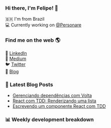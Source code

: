 ### Hi there, I'm Felipe! 👋

🇧🇷 I'm from Brazil <br />
💻 Currently working on [@Personare](https://github.com/Personare)

### Find me on the web 🌎

💼 [LinkedIn](https://www.linkedin.com/in/felipecesr/) <br />
📝 [Medium](https://medium.com/@felipecesr) <br />
🐦 [Twitter](https://twitter.com/felipecesr) <br />
🚀 [Blog](https://felipecesar.dev)

### 📕 Latest Blog Posts

<!-- BLOG:START -->
- [Gerenciando dependências com Volta](https://felipecesar.dev/gerenciando-dependencias-com-volta)
- [React com TDD: Renderizando uma lista](https://felipecesar.dev/react-com-tdd-renderizando-uma-lista)
- [Escrevendo um componente React com TDD](https://felipecesar.dev/escrevendo-um-componente-react-com-tdd)
<!-- BLOG:END -->

### 📊 Weekly development breakdown

<!--START_SECTION:waka-->
<!--END_SECTION:waka-->

<!--
**felipecesr/felipecesr** is a ✨ _special_ ✨ repository because its `README.md` (this file) appears on your GitHub profile.

Here are some ideas to get you started:

- 🔭 I’m currently working on ...
- 🌱 I’m currently learning ...
- 👯 I’m looking to collaborate on ...
- 🤔 I’m looking for help with ...
- 💬 Ask me about ...
- 📫 How to reach me: ...
- 😄 Pronouns: ...
- ⚡ Fun fact: ...
-->
